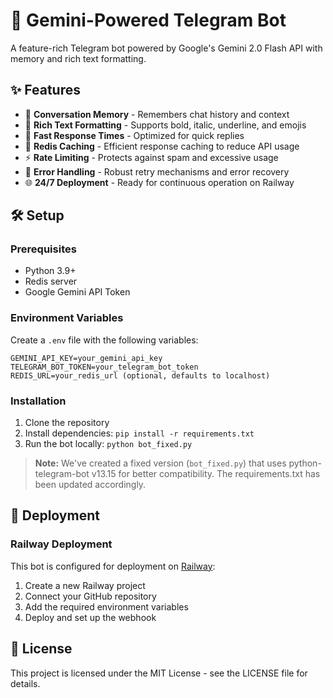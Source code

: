 # 🤖 Gemini-Powered Telegram Bot

A feature-rich Telegram bot powered by Google's Gemini 2.0 Flash API with memory and rich text formatting.

## ✨ Features

- 🧠 **Conversation Memory** - Remembers chat history and context
- 💬 **Rich Text Formatting** - Supports bold, italic, underline, and emojis
- 🚀 **Fast Response Times** - Optimized for quick replies
- 💾 **Redis Caching** - Efficient response caching to reduce API usage
- ⚡ **Rate Limiting** - Protects against spam and excessive usage
- 🔄 **Error Handling** - Robust retry mechanisms and error recovery
- 🌐 **24/7 Deployment** - Ready for continuous operation on Railway

## 🛠️ Setup

### Prerequisites

- Python 3.9+
- Redis server
- Google Gemini API Token

### Environment Variables

Create a `.env` file with the following variables:

```
GEMINI_API_KEY=your_gemini_api_key
TELEGRAM_BOT_TOKEN=your_telegram_bot_token
REDIS_URL=your_redis_url (optional, defaults to localhost)
```

### Installation

1. Clone the repository
2. Install dependencies: `pip install -r requirements.txt`
3. Run the bot locally: `python bot_fixed.py`

> **Note:** We've created a fixed version (`bot_fixed.py`) that uses python-telegram-bot v13.15 for better compatibility. The requirements.txt has been updated accordingly.

## 🚀 Deployment

### Railway Deployment

This bot is configured for deployment on [Railway](https://railway.app/):

1. Create a new Railway project
2. Connect your GitHub repository
3. Add the required environment variables
4. Deploy and set up the webhook

## 📝 License

This project is licensed under the MIT License - see the LICENSE file for details.
